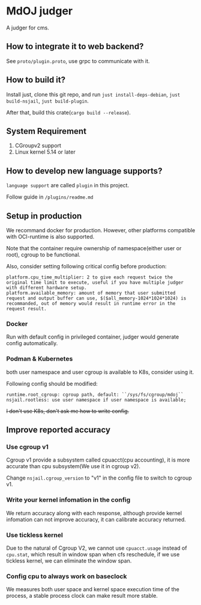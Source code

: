 # MdOJ judger

A judger for cms.

## How to integrate it to web backend?

See ``proto/plugin.proto``, use grpc to communicate with it.

## How to build it?

Install just, clone this git repo, and run ``just install-deps-debian``, ``just build-nsjail``, ``just build-plugin``.

After that, build this crate(``cargo build --release``).

## System Requirement

1. CGroupv2 support
2. Linux kernel 5.14 or later

## How to develop new language supports?

``language support`` are called ``plugin`` in this project.

Follow guide in ``/plugins/readme.md``

## Setup in production

We recommand docker for production. However, other platforms compatible with OCI-runtime is also supported.

Note that the container require ownership of namespace(either user or root), cgroup to be functional.

Also, consider setting following critical config before production:

```
platform.cpu_time_multiplier: 2 to give each request twice the original time limit to execute, useful if you have multiple judger with different hardware setup.
platform.available_memory: amount of memory that user submitted request and output buffer can use, $($all_memory-1024*1024*1024) is recommanded, out of memory would result in runtime error in the request result.
```

### Docker

Run with default config in privileged container, judger would generate config automatically.

### Podman & Kubernetes

both user namespace and user cgroup is available to K8s, consider using it.

Following config should be modified:

```
runtime.root_cgroup: cgroup path, default: ``/sys/fs/cgroup/mdoj``
nsjail.rootless: use user namespace if user namespace is available;
```

~~I don't use K8s, don't ask me how to write config.~~

## Improve reported accuracy

### Use cgroup v1

Cgroup v1 provide a subsystem called cpuacct(cpu accounting), it is more accurate than cpu subsystem(We use it in cgroup v2).

Change ``nsjail.cgroup_version`` to "v1" in the config file to switch to cgroup v1.

### Write your kernel infomation in the config

We return accuracy along with each response, although provide kernel infomation can not improve accuracy, it can calibrate accuracy returned.

### Use tickless kernel

Due to the natural of Cgroup V2, we cannot use ``cpuacct.usage`` instead of ``cpu.stat``, which result in window span when cfs reschedule, if we use tickless kernel, we can eliminate the window span.

### Config cpu to always work on baseclock

We measures both user space and kernel space execution time of the process, a stable process clock can make result more stable. 



